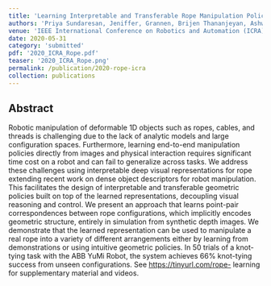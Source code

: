 ```yaml
---
title: 'Learning Interpretable and Transferable Rope Manipulation Policies Using Depth Sensing and Dense Object Descriptors'
authors: 'Priya Sundaresan, Jeniffer, Grannen, Brijen Thananjeyan, Ashwin Balakrishna, Michael Laskey, Kevin Stone, Joseph E. Gonzalez, Ken Goldberg'
venue: 'IEEE International Conference on Robotics and Automation (ICRA)'
date: 2020-05-31
category: 'submitted'
pdf: '2020_ICRA_Rope.pdf'
teaser: '2020_ICRA_Rope.png'
permalink: /publication/2020-rope-icra
collection: publications
---
```


Abstract
-------
Robotic manipulation of deformable 1D objects such as ropes, cables, and threads is challenging due to the lack of analytic models and large configuration spaces. Furthermore, learning end-to-end manipulation policies directly from images and physical interaction requires significant time cost on a robot and can fail to generalize across tasks. We address these challenges using interpretable deep visual representations for rope extending recent work on dense object descriptors for robot manipulation. This facilitates the design of interpretable and transferable geometric policies built on top of the learned representations, decoupling visual reasoning and control. We present an approach that learns point-pair correspondences between rope configurations, which implicitly encodes geometric structure, entirely in simulation from synthetic depth images. We demonstrate that the learned representation can be used to manipulate a real rope into a variety of different arrangements either by learning from demonstrations or using intuitive geometric policies. In 50 trials of a knot-tying task with the ABB YuMi Robot, the system achieves 66% knot-tying success from unseen configurations. See https://tinyurl.com/rope- learning for supplementary material and videos.
